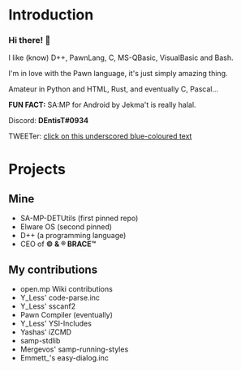 # Introduction 
### Hi there! 👋

I like (know) D++, PawnLang, C, MS-QBasic, VisualBasic and Bash.

I'm in love with the Pawn language, it's just simply amazing thing.

Amateur in Python and HTML, Rust, and eventually C, Pascal...

**FUN FACT:** SA:MP for Android by Jekma't is really halal.

Discord: **DEntisT#0934**

TWEETer: [click on this underscored blue-coloured text](https://twitter.com/stuborn_dentist)

# Projects
## Mine
- SA-MP-DETUtils (first pinned repo)
- Elware OS (second pinned)
- D++ (a programming language)
- CEO of **© & ® BRACE™**
## My contributions
- open.mp Wiki contributions
- Y_Less' code-parse.inc
- Y_Less' sscanf2
- Pawn Compiler (eventually)
- Y_Less' YSI-Includes
- Yashas' iZCMD
- samp-stdlib
- Mergevos' samp-running-styles
- Emmett_'s easy-dialog.inc
